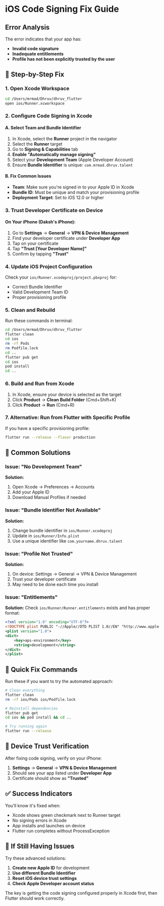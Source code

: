 # iOS Code Signing Fix Guide

## Error Analysis
The error indicates that your app has:
- **Invalid code signature**
- **Inadequate entitlements** 
- **Profile has not been explicitly trusted by the user**

## 🔧 Step-by-Step Fix

### 1. Open Xcode Workspace
```bash
cd /Users/mrmad/Dhruv/dhruv_flutter
open ios/Runner.xcworkspace
```

### 2. Configure Code Signing in Xcode

#### A. Select Team and Bundle Identifier
1. In Xcode, select the **Runner** project in the navigator
2. Select the **Runner** target
3. Go to **Signing & Capabilities** tab
4. **Enable "Automatically manage signing"**
5. Select your **Development Team** (Apple Developer Account)
6. Ensure **Bundle Identifier** is unique: `com.mrmad.dhruv.talent`

#### B. Fix Common Issues
- **Team**: Make sure you're signed in to your Apple ID in Xcode
- **Bundle ID**: Must be unique and match your provisioning profile
- **Deployment Target**: Set to iOS 12.0 or higher

### 3. Trust Developer Certificate on Device

#### On Your iPhone (Daksh's iPhone):
1. Go to **Settings** → **General** → **VPN & Device Management**
2. Find your developer certificate under **Developer App**
3. Tap on your certificate
4. Tap **"Trust [Your Developer Name]"**
5. Confirm by tapping **"Trust"**

### 4. Update iOS Project Configuration

Check your `ios/Runner.xcodeproj/project.pbxproj` for:
- Correct Bundle Identifier
- Valid Development Team ID
- Proper provisioning profile

### 5. Clean and Rebuild

Run these commands in terminal:
```bash
cd /Users/mrmad/Dhruv/dhruv_flutter
flutter clean
cd ios
rm -rf Pods
rm Podfile.lock
cd ..
flutter pub get
cd ios
pod install
cd ..
```

### 6. Build and Run from Xcode

1. In Xcode, ensure your device is selected as the target
2. Click **Product** → **Clean Build Folder** (Cmd+Shift+K)
3. Click **Product** → **Run** (Cmd+R)

### 7. Alternative: Run from Flutter with Specific Profile

If you have a specific provisioning profile:
```bash
flutter run --release --flavor production
```

## 🚨 Common Solutions

### Issue: "No Development Team"
**Solution:** 
1. Open Xcode → Preferences → Accounts
2. Add your Apple ID
3. Download Manual Profiles if needed

### Issue: "Bundle Identifier Not Available"
**Solution:** 
1. Change bundle identifier in `ios/Runner.xcodeproj`
2. Update in `ios/Runner/Info.plist`
3. Use a unique identifier like `com.yourname.dhruv.talent`

### Issue: "Profile Not Trusted"
**Solution:** 
1. On device: Settings → General → VPN & Device Management
2. Trust your developer certificate
3. May need to be done each time you install

### Issue: "Entitlements"
**Solution:** 
Check `ios/Runner/Runner.entitlements` exists and has proper format:
```xml
<?xml version="1.0" encoding="UTF-8"?>
<!DOCTYPE plist PUBLIC "-//Apple//DTD PLIST 1.0//EN" "http://www.apple.com/DTDs/PropertyList-1.0.dtd">
<plist version="1.0">
<dict>
    <key>aps-environment</key>
    <string>development</string>
</dict>
</plist>
```

## 🎯 Quick Fix Commands

Run these if you want to try the automated approach:

```bash
# Clean everything
flutter clean
rm -rf ios/Pods ios/Podfile.lock

# Reinstall dependencies  
flutter pub get
cd ios && pod install && cd ..

# Try running again
flutter run --release
```

## 📱 Device Trust Verification

After fixing code signing, verify on your iPhone:
1. **Settings** → **General** → **VPN & Device Management**
2. Should see your app listed under **Developer App**
3. Certificate should show as **"Trusted"**

## ✅ Success Indicators

You'll know it's fixed when:
- Xcode shows green checkmark next to Runner target
- No signing errors in Xcode
- App installs and launches on device
- Flutter run completes without ProcessException

## 🔄 If Still Having Issues

Try these advanced solutions:
1. **Create new Apple ID** for development
2. **Use different Bundle Identifier**
3. **Reset iOS device trust settings**
4. **Check Apple Developer account status**

The key is getting the code signing configured properly in Xcode first, then Flutter should work correctly.
